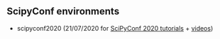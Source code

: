 ## ScipyConf environments

- scipyconf2020 (21/07/2020 for [SciPyConf 2020 tutorials](https://www.scipy2020.scipy.org/tutorial-information) + [videos](https://www.youtube.com/playlist?list=PLYx7XA2nY5Gde-6QO98KUJ9iL_WW4rgYf))